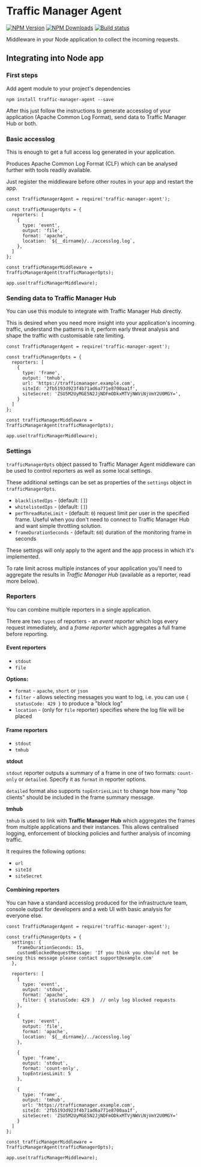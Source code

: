 # Traffic Manager Agent

[![NPM Version][npm-img]][npm-url]
[![NPM Downloads][npm-dl-img]][npm-url]
[![Build status][circle-img]][circle-url]
<!-- [![Coveralls coverage][coveralls-img]][coveralls-url] -->

[npm-url]: https://npmjs.org/package/traffic-manager-agent
[npm-img]: https://img.shields.io/npm/v/traffic-manager-agent.svg
[npm-dl-img]: https://img.shields.io/npm/dm/traffic-manager-agent.svg
[circle-img]: https://img.shields.io/circleci/project/github/vot/traffic-manager-agent/master.svg
[circle-url]: https://circleci.com/gh/vot/traffic-manager-agent/tree/master
<!-- [coveralls-img]: https://img.shields.io/coveralls/vot/traffic-manager-agent.svg
[coveralls-url]: https://coveralls.io/github/vot/traffic-manager-agent -->


Middleware in your Node application to collect the incoming requests.

## Integrating into Node app

### First steps

Add agent module to your project's dependencies

```
npm install traffic-manager-agent --save
```

After this just follow the instructions to generate accesslog of your application
(Apache Common Log Format), send data to Traffic Manager Hub or both.


### Basic accesslog

This is enough to get a full access log generated in your application.

Produces Apache Common Log Format (CLF) which can be analysed further with
tools readily available.

Just register the middleware before other routes in your app and restart the app.

```
const TrafficManagerAgent = require('traffic-manager-agent');

const trafficManagerOpts = {
  reporters: [
    {
      type: 'event',
      output: 'file',
      format: 'apache',
      location: `${__dirname}/../accesslog.log`,
    },
  ]
};

const trafficManagerMiddleware = TrafficManagerAgent(trafficManagerOpts);

app.use(trafficManagerMiddleware);
```


### Sending data to Traffic Manager Hub

You can use this module to integrate with Traffic Manager Hub directly.

This is desired when you need more insight into your application's incoming traffic,
understand the patterns in it, perform early threat analysis and shape the traffic
with customisable rate limiting.

```
const TrafficManagerAgent = require('traffic-manager-agent');

const trafficManagerOpts = {
  reporters: [
    {
      type: 'frame',
      output: 'tmhub',
      url: 'https://trafficmanager.example.com',
      siteId: '2fb5193d923f4b71ad6a771e8700aa1f',
      siteSecret: 'ZSU5M2UyMGE5N2JjNDFmODkxMTVjNWViNjVmY2U0MGY=',
    }
  ]
};

const trafficManagerMiddleware = TrafficManagerAgent(trafficManagerOpts);

app.use(trafficManagerMiddleware);
```

### Settings

`trafficManagerOpts` object passed to Traffic Manager Agent middleware can
be used to control reporters as well as some local settings.

These additional settings can be set as properties
of the `settings` object in `trafficManagerOpts`.

- `blacklistedIps` - (default: `[]`)
- `whitelistedIps` - (default: `[]`)
- `perThreadRateLimit` - (default: `0`) request limit per user in the specified frame.
Useful when you don't need to connect to Traffic Manager Hub and want simple throttling solution.
- `frameDurationSeconds` - (default: `60`) duration of the monitoring frame in seconds

These settings will only apply to the agent and the app process in which
it's implemented.

To rate limit across multiple instances of your application you'll need to
aggregate the results in _Traffic Manager Hub_ (available as a reporter, read more below).


### Reporters

You can combine multiple reporters in a single application.

There are two `types` of reporters - an _event reporter_ which logs every request
immediately, and a _frame reporter_ which aggregates a full frame before
reporting.

#### Event reporters

- `stdout`
- `file`

**Options:**

- `format` - `apache`, `short` or `json`
- `filter` - allows selecting messages you want to log, i.e. you can use `{ statusCode: 429 }` to produce a "block log"
- `location` - (only for `file` reporter) specifies where the log file will be placed

#### Frame reporters

- `stdout`
- `tmhub`

**stdout**

`stdout` reporter outputs a summary of a frame in one of two formats:
`count-only` or `detailed`. Specify it as `format` in reporter options.

`detailed` format also supports `topEntriesLimit` to change how many "top clients"
should be included in the frame summary message.


**tmhub**

`tmhub` is used to link with **Traffic Manager Hub** which aggregates the frames
from multiple applications and their instances. This allows centralised logging,
enforcement of blocking policies and further analysis of incoming traffic.

It requires the following options:

- `url`
- `siteId`
- `siteSecret`


#### Combining reporters

You can have a standard accesslog produced for the infrastructure team,
console output for developers and a web UI with basic analysis for everyone else.

```
const TrafficManagerAgent = require('traffic-manager-agent');

const trafficManagerOpts = {
  settings: {
    frameDurationSeconds: 15,
    customBlockedRequestMessage: 'If you think you should not be seeing this message please contact support@example.com'
  },

  reporters: [
    {
      type: 'event',
      output: 'stdout',
      format: 'apache',
      filter: { statusCode: 429 }  // only log blocked requests
    },

    {
      type: 'event',
      output: 'file',
      format: 'apache',
      location: `${__dirname}/../accesslog.log`
    },

    {
      type: 'frame',
      output: 'stdout',
      format: 'count-only',
      topEntriesLimit: 5
    },

    {
      type: 'frame',
      output: 'tmhub',
      url: 'https://trafficmanager.example.com',
      siteId: '2fb5193d923f4b71ad6a771e8700aa1f',
      siteSecret: 'ZSU5M2UyMGE5N2JjNDFmODkxMTVjNWViNjVmY2U0MGY='
    }
  ]
};

const trafficManagerMiddleware = TrafficManagerAgent(trafficManagerOpts);

app.use(trafficManagerMiddleware);
```
